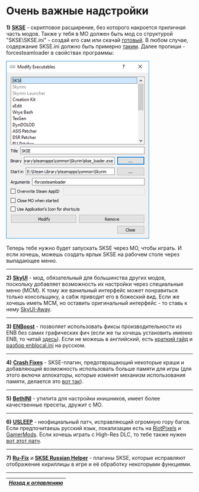 # Очень важные надстройки

**1)** [**SKSE**](http://skse.silverlock.org/) - скриптовое расширение, без которого накроется приличная часть модов. Также у тебя в МО должен быть мод со структурой "SKSE\SKSE.ini" - создай его сам или скачай [готовый](http://www.nexusmods.com/skyrim/mods/51038/?). В любом случае, содержание SKSE.ini должно быть примерно [таким](https://raw.githubusercontent.com/MVictorDragonslayer/SkyrimHead/master/00_Resources/04_Содержимое_SKSE.ini.md). Далее пропиши -forcesteamloader в свойствах программы:

![](../00_Resources/IMG_ForceSteamLoader.png)

Теперь тебе нужно будет запускать SKSE через МО, чтобы играть. И если хочешь, можешь создать ярлык SKSE на рабочем столе через выпадающее меню.

------

**2)** [**SkyUI**](http://www.nexusmods.com/skyrim/mods/3863/?) - мод, обязательный для большинства других модов, поскольку добавляет возможность их настройки через специальные меню (MCM). К тому же ванильный интерфейс может понравиться только консольщику, а сабж приводит его в божеский вид. Если же хочешь иметь МСМ, но оставить оригинальный интерфейс - то ставь к нему [SkyUI-Away](http://www.nexusmods.com/skyrim/mods/29440/).

------

**3)** [**ENBoost**](http://wiki.step-project.com/ENBoost) - позволяет использовать фиксы производительности из ENB без самих графических фич (если же ты хочешь установить именно ENB, то читай [здесь](http://wiki.step-project.com/Guide:ENB)). Если не можешь в английский, есть [краткий гайд](http://tesall.ru/topic/19689-nastroyka-enboost/) и [разбор enblocal.ini](http://tesall.ru/topic/19670-nastroyka-i-razbor-funkciy-enblocal-ini/) на русском.

------

**4)** [**Crash Fixes**](http://www.nexusmods.com/skyrim/mods/72725/?) - SKSE-плагин, предотвращающий некоторые краши и добавляющий возможность использовать больше памяти для игры (для этого включи аллокаторы, которые изменят механизм использования памяти, делается это [вот так](../00_Resources/05_Настройка_Crash_Fixes.md)).

------

**5)** [**BethINI**](http://www.nexusmods.com/skyrim/mods/69787/?) - утилита для настройки инишников, имеет более качественные пресеты, дружит с МО.

------

**6)** [**USLEEP**](http://www.nexusmods.com/skyrim/mods/71214/?) - неофициальный патч, исправляющий огромную гору багов. Если предпочитаешь русский язык, локализации есть на [RiotPixels](http://tes.riotpixels.com/mods/skyrim/patches/usleep.shtml) и [GamerMods](http://gamer-mods.ru/load/tes_v_skyrim/patchi/usleep/46-1-0-3573). Если хочешь играть с High-Res DLC, то тебе также нужен [вот этот патч](http://www.nexusmods.com/skyrim/mods/31255/?).

------

**7)** [**Ru-Fix**](http://tes.riotpixels.com/mods/skyrim/patches/ru-fix.shtml) и [**SKSE Russian Helper**](http://tes.riotpixels.com/mods/skyrim/patches/ru-fix-names.shtml) - плагины SKSE, которые исправляют отображение кириллицы в игре и её обработку некоторыми функциями.

------

|[*Назад к оглавлению*](../01_Оглавление.md)|
|:---:|
